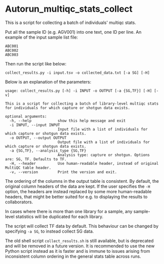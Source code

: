 # Autorun_multiqc_stats_collect

This is a script for collecting a batch of individuals' multiqc stats.

Put all the sample ID (e.g. AGV001) into one text, one ID per line. An example of the input sample list file:
```
ABC001
ABC002
ABC003
```

Then run the script like below:
```
collect_results.py -i input.tsv -o collected_data.txt [-a SG] [-H]
```

Below is an explanation of the parameters:
```
usage: collect_results.py [-h] -i INPUT -o OUTPUT [-a {SG,TF}] [-H] [-v]

This is a script for collecting a batch of library-level multiqc stats for individuals for which capture or shotgun data exists.

optional arguments:
  -h, --help            show this help message and exit
  -i INPUT, --input INPUT
                        Input file with a list of individuals for which capture or shotgun data exists.
  -o OUTPUT, --output OUTPUT
                        Output file with a list of individuals for which capture or shotgun data exists.
  -a {SG,TF}, --analysis_type {SG,TF}
                        Analysis type: capture or shotgun. Options are: SG, TF. Defaults to TF.
  -H, --header          Use human-readable header, instead of original MultiQC table header.
  -v, --version         Print the version and exit.
```

The ordering of the columns in the output table is consistent. By default, the original column headers of the data are kept. If the user specifies the `-H` option, the headers are instead replaced by some more human-readable headers, that might be better suited for e.g. to displaying the results to collaborators. 

In cases where there is more than one library for a sample, any sample-level statistics will be duplicated for each library.

The script will collect TF data by default. This behaviour can be changed by specifying `-a SG`, to instead collect SG data.

The old shell script `collect_results.sh` is still available, but is deprecated and will be removed in a future version. It is recommended to use the new Python script instead as it is faster and is immune to issues arising from inconsistent column ordering in the general stats table across runs.
